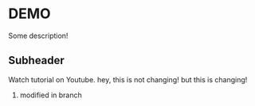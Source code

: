 # DEMO

Some description!

## Subheader

Watch tutorial on Youtube.
hey, this is not changing!
but this is changing!

1. modified in branch
